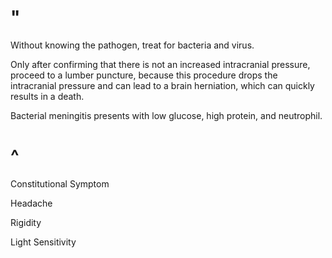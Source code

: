 # "

Without knowing the pathogen, treat for bacteria and virus.

Only after confirming that there is not an increased intracranial pressure, proceed to a lumber puncture, because this procedure drops the intracranial pressure and can lead to a brain herniation, which can quickly results in a death.

Bacterial meningitis presents with low glucose, high protein, and neutrophil.

# ^

Constitutional Symptom

Headache

Rigidity

Light Sensitivity
